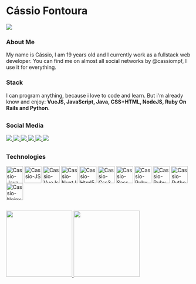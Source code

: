 # Cássio Fontoura

![](https://komarev.com/ghpvc/?username=cassiompf&color=blue&style=flat)

### About Me
My name is Cássio, I am 19 years old and I currently work as a fullstack web developer. You can find me on almost all social networks by @cassiompf, I use it for everything.

### Stack
I can program anything, because i love to code and learn. But i'm already know and enjoy: **VueJS, JavaScript, Java, CSS+HTML, NodeJS, Ruby On Rails and Python**.

##

### Social Media
<div style="display: inline_block;">
  <a href="https://imgur.com/ApOlDRx">
    <img src="https://img.shields.io/badge/Discord-7289DA?style=for-the-badge&logo=discord&logoColor=white" />
  </a>
  <a href="https://twitter.com/cassiompf">
    <img src="https://img.shields.io/badge/Twitter-1DA1F2?style=for-the-badge&logo=twitter&logoColor=white" />
  </a>
  <a href="mailto:cassiompf@gmail.com">
    <img src="https://img.shields.io/badge/Gmail-D14836?style=for-the-badge&logo=gmail&logoColor=white" />
  </a>
  <a href="https://www.linkedin.com/in/cassiompf">
    <img src="https://img.shields.io/badge/LinkedIn-0077B5?style=for-the-badge&logo=linkedin&logoColor=white" />
  </a>
  <a href="https://github.com/cassiompf">
    <img src="https://img.shields.io/badge/GitHub-100000?style=for-the-badge&logo=github&logoColor=white" />
  </a>
  <a href="https://gitlab.com/cassiompf">
    <img src="https://img.shields.io/badge/GitLab-330F63?style=for-the-badge&logo=gitlab&logoColor=white" />
  </a>
</div>

##

### Technologies
<div style="display: inline_block;">
  <img
    src="https://cdn.jsdelivr.net/gh/devicons/devicon/icons/java/java-original-wordmark.svg"
    alt="Cassio-Java"
    align="center"
    width="46"
  />
  <img
    src="https://cdn.jsdelivr.net/gh/devicons/devicon/icons/javascript/javascript-original.svg"
    alt="Cassio-JS"
    align="center"
    width="46"
  />
  <img
    src="https://cdn.jsdelivr.net/gh/devicons/devicon/icons/vuejs/vuejs-original-wordmark.svg"
    alt="Cassio-VueJs"
    align="center"
    width="46"
  />
  <img
    src="https://cdn.jsdelivr.net/gh/devicons/devicon/icons/nuxtjs/nuxtjs-original.svg"
    alt="Cassio-NuxtJs"
    align="center"
    width="46"
  />
  <img
    src="https://cdn.jsdelivr.net/gh/devicons/devicon/icons/html5/html5-original-wordmark.svg"
    alt="Cassio-Html5"
    align="center"
    width="46"
  />
  <img
    src="https://cdn.jsdelivr.net/gh/devicons/devicon/icons/css3/css3-original-wordmark.svg"
    alt="Cassio-Css3"
    align="center"
    width="46"
  />
  <img
    src="https://cdn.jsdelivr.net/gh/devicons/devicon/icons/sass/sass-original.svg"
    alt="Cassio-Sass-Scss"
    align="center"
    width="46"
  />
  <img
    src="https://cdn.jsdelivr.net/gh/devicons/devicon/icons/ruby/ruby-original-wordmark.svg"
    alt="Cassio-Ruby"
    align="center"
    width="46"
  />
  <img
    src="https://cdn.jsdelivr.net/gh/devicons/devicon/icons/rails/rails-plain.svg"
    alt="Cassio-RubyOnRails"
    align="center"
    width="46"
  />
  <img
    src="https://cdn.jsdelivr.net/gh/devicons/devicon/icons/python/python-original-wordmark.svg"
    alt="Cassio-Python"
    align="center"
    width="46"
  />
  <img
    src="https://cdn.jsdelivr.net/gh/devicons/devicon/icons/nginx/nginx-original.svg"
    alt="Cassio-Nginx"
    align="center"
    width="46"
  />
</div>

##

<div>
  <a href="https://github.com/cassiompf?tab=repositories">
  <img src="https://github-readme-stats.vercel.app/api/top-langs/?username=cassiompf&layout=compact&theme=graywhite" height="180em" />
  <img src="https://github-readme-stats.vercel.app/api?username=cassiompf&theme=graywhite&show_icons=true" height="180em" /> 
</div>
